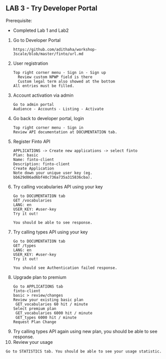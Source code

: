 
## LAB 3 - Try Developer Portal

Prerequisite:
- Completed Lab 1 and Lab2
  

1. Go to Developer Portal 
   ```
   https://github.com/adithaha/workshop-3scale/blob/master/finto/url.md
   ```
2. User registration
   ```
   Top right corner menu - Sign in - Sign up
     Review custom NPWP field is there
     Custom legal term also showed at the bottom
   All entries must be filled.
   ```
3. Account activation via admin
   ```
   Go to admin portal 
   Audience - Accounts - Listing - Activate
   ```
4. Go back to developer portal, login
   ```
   Top right corner menu - Sign in
   Review API documentation at DOCUMENTATION tab.
   ```
5. Register Finto API
   ```
   APPLICATIONS -> Create new applications -> select finto
   Plan: basic
   Name: finto-client
   Description: finto-client
   Create Application
   Note down your unique user key (eg. bb629d06ad6bf40c736a735a315836cba).
   ```
6. Try calling vocabularies API using your key
   ```
   Go to DOCUMENTATION tab
   GET /vocabularies
   LANG: en
   USER_KEY: #user-key
   Try it out!

   You should be able to see response.
   ```
7. Try calling types API using your key
   ```
   Go to DOCUMENTATION tab
   GET /types
   LANG: en
   USER_KEY: #user-key
   Try it out!

   You should see Authentication failed response.
   ```
8. Upgrade plan to premium
   ```
   Go to APPLICATIONS tab
   finto-client
   basic > review/changes
   Review your existing basic plan
    GET_vocabularies 60 hit / minute
   Select premium plan
    GET_vocabularies 6000 hit / minute
    GET_types 6000 hit / minute
   Request Plan Change
   ```
9. Try calling types API again using  new plan, you should be able to see response.
10. Review your usage
   ```
   Go to STATISTICS tab. You should be able to see your usage statistic.
   ```
